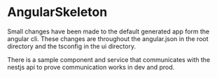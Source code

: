 # AngularSkeleton

Small changes have been made to the default generated app form the angular cli. These changes are throughout the angular.json in the root directory and the tsconfig in the ui directory.

There is a sample component and service that communicates with the nestjs api to prove communication works in dev and prod.
